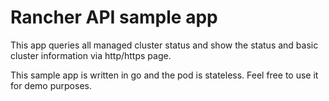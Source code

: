 # Rancher API sample app
This app queries all managed cluster status and show the status and basic cluster information via http/https page.

This sample app is written in go and the pod is stateless.
Feel free to use it for demo purposes.
